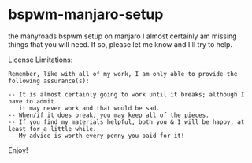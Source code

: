 # bspwm-manjaro-setup
the manyroads bspwm setup on manjaro
I almost certainly am missing things that you will need.  If so, please let me know and I'll try to help.

License Limitations:

    Remember, like with all of my work, I am only able to provide the following assurance(s):

    -- It is almost certainly going to work until it breaks; although I have to admit 
       it may never work and that would be sad.
    -- When/if it does break, you may keep all of the pieces.
    -- If you find my materials helpful, both you & I will be happy, at least for a little while.
    -- My advice is worth every penny you paid for it!
    
 Enjoy!
